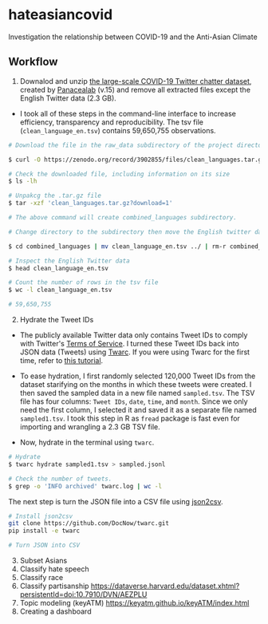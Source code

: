 # hateasiancovid
Investigation the relationship between COVID-19 and the Anti-Asian Climate

## Workflow
1. Downalod and unzip [the large-scale COVID-19 Twitter chatter dataset](https://zenodo.org/record/3902855#.XvZFBXVKhEZ), created by [Panacealab](http://www.panacealab.org/) (v.15) and remove all extracted files except the English Twitter data (2.3 GB).

- I took all of these steps in the command-line interface to increase efficiency, transparency and reproducibility. The tsv file (`clean_language_en.tsv`) contains 59,650,755 observations.

```bash
# Download the file in the raw_data subdirectory of the project directory

$ curl -O https://zenodo.org/record/3902855/files/clean_languages.tar.gz?download=1

# Check the downloaded file, including information on its size
$ ls -lh

# Unpakcg the .tar.gz file
$ tar -xzf 'clean_languages.tar.gz?download=1'

# The above command will create combined_languages subdirectory.

# Change directory to the subdirectory then move the English twitter data to the parent directory and then remove the subdirectory

$ cd combined_languages | mv clean_language_en.tsv ../ | rm-r combined_languages/

# Inspect the English Twitter data
$ head clean_language_en.tsv

# Count the number of rows in the tsv file
$ wc -l clean_language_en.tsv

# 59,650,755
```

2. Hydrate the Tweet IDs

- The publicly available Twitter data only contains Tweet IDs to comply with Twitter's [Terms of Service](https://developer.twitter.com/en/developer-terms/agreement-and-policy). I turned these Tweet IDs back into JSON data (Tweets) using [Twarc](https://github.com/DocNow/twarc). If you were using Twarc for the first time, refer to [this tutorial](https://github.com/alblaine/twarc-tutorial).

- To ease hydration, I first randomly selected 120,000 Tweet IDs from the dataset starifying on the months in which these tweets were created. I then saved the sampled data in a new file named `sampled.tsv`. The TSV file has four columns: `Tweet IDs`, `date`, `time`, and `month`. Since we only need the first column, I selected it and saved it as a separate file named `sampled1.tsv`. I took this step in R as `fread` package is fast even for importing and wrangling a 2.3 GB TSV file.

- Now, hydrate in the terminal using `twarc`.

```bash
# Hydrate
$ twarc hydrate sampled1.tsv > sampled.jsonl

# Check the number of tweets.
$ grep -o 'INFO archived' twarc.log | wc -l
```

The next step is turn the JSON file into a CSV file using [json2csv](https://gwu-libraries.github.io/sfm-ui/posts/2018-03-20-twitter-command-line).

```bash
# Install json2csv
git clone https://github.com/DocNow/twarc.git
pip install -e twarc

# Turn JSON into CSV

```
3. Subset Asians
4. Classify hate speech
5. Classify race
6. Classify partisanship https://dataverse.harvard.edu/dataset.xhtml?persistentId=doi:10.7910/DVN/AEZPLU
7. Topic modeling (keyATM) https://keyatm.github.io/keyATM/index.html
8. Creating a dashboard
